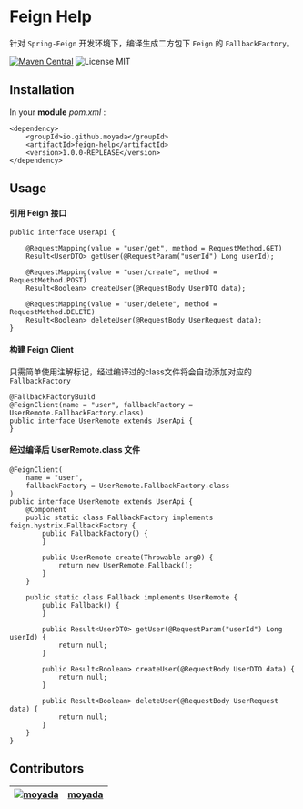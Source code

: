 # Feign Help

针对 `Spring-Feign` 开发环境下，编译生成二方包下 `Feign` 的 `FallbackFactory`。

[![Maven Central](https://maven-badges.herokuapp.com/maven-central/io.github.moyada/feign-help/badge.svg)](https://maven-badges.herokuapp.com/maven-central/io.github.moyada/feign-help)
![License MIT](https://img.shields.io/badge/MIT-342e38?style=flat-square&label=License)

## Installation

In your **module** *pom.xml* :

```
<dependency>
    <groupId>io.github.moyada</groupId>
    <artifactId>feign-help</artifactId>
    <version>1.0.0-REPLEASE</version>
</dependency>
```

## Usage

#### 引用 Feign 接口

```
public interface UserApi {

    @RequestMapping(value = "user/get", method = RequestMethod.GET)
    Result<UserDTO> getUser(@RequestParam("userId") Long userId);

    @RequestMapping(value = "user/create", method = RequestMethod.POST)
    Result<Boolean> createUser(@RequestBody UserDTO data);

    @RequestMapping(value = "user/delete", method = RequestMethod.DELETE)
    Result<Boolean> deleteUser(@RequestBody UserRequest data);
}
```

#### 构建 Feign Client

只需简单使用注解标记，经过编译过的class文件将会自动添加对应的 `FallbackFactory`

```
@FallbackFactoryBuild
@FeignClient(name = "user", fallbackFactory = UserRemote.FallbackFactory.class)
public interface UserRemote extends UserApi {
}

```

#### 经过编译后 UserRemote.class 文件

```
@FeignClient(
    name = "user",
    fallbackFactory = UserRemote.FallbackFactory.class
)
public interface UserRemote extends UserApi {
    @Component
    public static class FallbackFactory implements feign.hystrix.FallbackFactory {
        public FallbackFactory() {
        }

        public UserRemote create(Throwable arg0) {
            return new UserRemote.Fallback();
        }
    }

    public static class Fallback implements UserRemote {
        public Fallback() {
        }

        public Result<UserDTO> getUser(@RequestParam("userId") Long userId) {
            return null;
        }

        public Result<Boolean> createUser(@RequestBody UserDTO data) {
            return null;
        }

        public Result<Boolean> deleteUser(@RequestBody UserRequest data) {
            return null;
        }
    }
}
```

## Contributors

| [![moyada](https://github.com/moyada.png?size=120)](https://github.com/r4phab) | [moyada](https://github.com/moyada) |
|:------------------------------------------------------------------------------:|--------------|
